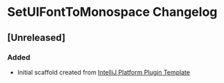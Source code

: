 <!-- Keep a Changelog guide -> https://keepachangelog.com -->

# SetUIFontToMonospace Changelog

## [Unreleased]
### Added
- Initial scaffold created from [IntelliJ Platform Plugin Template](https://github.com/JetBrains/intellij-platform-plugin-template)
